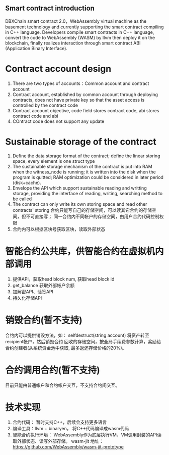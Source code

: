 ## Smart contract introduction

DBXChain smart contract 2.0，WebAssembly virtual machine as the basement technology and currently supporting the smart contract compiling in C++ language.
Developers compile smart contracts in C++ language, convert the code to WebAssembly (WASM) by llvm then deploy it on the blockchain, finally realizes interaction through smart contract ABI (Application Binary Interface).

# Contract account design
  1. There are two types of accounts：Common account and contract account
  2. Contract account, established by common account through deploying contracts, does not have private key so that the asset access is controlled by the contract code
  3. Contract account objective, code field stores contract code, abi stores contract code and abi
  4. COntract code does not support any update

# Sustainable storage of the contract
  1. Define the data storage format of the contract; define the linear storing space, every element is one struct type
  2. The sustainable storage mechanism of the contract is put into RAM when the witness_node is running; it is written into the disk when the program is quitted; RAM optimization could be considered in later period (disk+cache).
  3. Envelope the API which support sustainable reading and writting storage, providing the interface of reading, writing, searching method to be called
  4. The contract can only write its own storing space and read other contracts' storing 合约只能写自己的存储空间，可以读其它合约的存储空间，但不可直接写；  同一合约内不同帐户的存储空间，由用户合约代码控制权限
  5. 合约内可以根据区块号获取区块，读取外部状态

# 智能合约公共库，供智能合约在虚拟机内部调用
 1. 提供API，获取head block num,  获取head block id
 2. get_balance 获取外部帐户余额
 3. 加解密API、验签API
 4. 持久化存储API

# 销毁合约(暂不支持)
合约内可以提供销毁方法，如：
selfdestruct(string account) 将资产转至recipient帐户，然后销毁合约
回收的存储空间，按全局手续费参数计算，奖励给合约创建者(从系统资金池中获取,  最多返还存储价格的20%)。

# 合约调用合约(暂不支持)
目前只能由普通帐户和合约帐户交互，不支持合约间交互。

# 技术实现
1. 合约代码： 暂时支持C++，后续会支持更多语言
2. 编译工具：llvm + binaryen， 将C++代码编译成wasm代码
3. 智能合约执行环境： WebAssembly作为底层执行VM，VM调用封装的API读取外部状态、读写外部存储。 wasm-jit 地址：https://github.com/WebAssembly/wasm-jit-prototype
